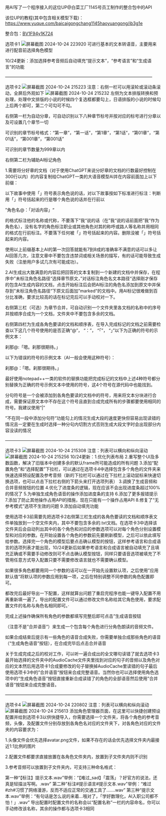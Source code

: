 用AI写了一个程序接入的这位UP@白菜工厂1145号员工制作的整合包中的API 

该位UP的教程(其中包含相关模型下载)：
https://www.yuque.com/baicaigongchang1145haoyuangong/ib3g1e

整合包：[BV1F94y1K724 ](https://www.bilibili.com/video/BV1F94y1K724/)

选项卡1
![屏幕截图 2024-10-24 223920](https://github.com/user-attachments/assets/f19210fb-5c3c-4848-a4a7-630d64f7cfd0)
可进行基本的文本转语音，主要用来进行配音前选择角色模型

10/24更新：添加选择参考音频后自动填充“提示文本”，“参考语言”和“生成语言”的功能

——————————————————————————————————

选项卡2
![屏幕截图 2024-10-24 215223](https://github.com/user-attachments/assets/e7fa4e57-c107-4daa-8f8a-5b9707713aaa)
注意：右侧一栏可以用滚轮或滚动条滚动，全屏后外观如下
![屏幕截图 2024-10-24 215232](https://github.com/user-attachments/assets/5a0e3e7b-91e3-4deb-ac05-95671096db92)
左侧为文本排版转换和预处理，处理中文排版的小说的时候四个复选框都要勾上，日语排版的小说的时候勾上后两个即可，第二个可勾可不勾。



右侧第一栏为自动分章，可自动识别以下八种章节标号并按对应的标号进行分章以及可设置几个章节一切

可识别的章节标号格式：“第一章”，“第一话”，“第1章”，“第1话”，“第01章”，“第01话”，“第001章”，“第001话”

可识别的章节数量为999章以内



右侧第二栏为辅助AI标记角色

1.需要将分好章的文档（对于使用ChatGPT来说分好章的文档的行数最好控制在300行以内）的内容复制给ChatGPT一类的大语音模型AI并在内容前面加上以下前缀：

以下故事中使用「」符号表示角色说的话，对以下故事按如下标准进行标注：判断用「」符号括起来的行是哪个角色说的话并在行前以

”角色名@：「对话内容」“

的格式标注他的名称或代称，不要落下”我“说的话（在”我“说的话前面把”我“作为角色名），没有名字的角色标注职业或其他角色对其的称呼或路人等名称并用相同的格式在行前标注。不要落下任何被「」符号括起来的内容。删除没被「」符号括起来的内容。

使用以上前缀基本上AI的第一次回答就能有7到8成的准确率不满意的话可以多让AI回答几次，注意文章中不要包含违禁词或相关场景的描写，有的话可能导致生成失败（注册用户多试几次有可能成功）。

2.AI生成出大致满意的内容后把回答的文本复制到一个新建的文档中并保存，在程序中”未标注角色名路径“选择章节原文，”对话标注角色名文本路径“选择刚才保存的包含AI生成内容的文档，点击开始标注后会把AI标注的角色名添加到原文中并保存到”未标注角色名路径“下原文后面加”marked“的文档中。用AI标记很难做到百分比准确，要求比较高的话在标记完后可以手动校对一下。



右侧第三栏（可选）为章节合并，可自动识别一个文件夹里各文档的名称中的序号并按顺序合成为一个文档，文件夹中不要包含多余的文档。



右侧第四栏为生成各角色要读的文档和顺序表，在导入完成标记的文档之前需要检查以下这几个符号使用的是否正确“@”， “：”， “「”， “」”以下为正确的符号的示例文本：

刹那@:「嗯。刹那很期待。」

以下为错误的符号的示例文本（AI一般会使用这种符号）：

刹那@：「嗯。刹那很期待。」

最好使用notepad++一类的软件的替换功能把完成标记的文档中上述4种符号都分别替换为正确的符号示例文本中使用的符号，这4个符号在源代码中也能找到。

分句符号是一个会被添加到各角色要读的文档中的符号，用来将文本分块进行合成，需要保证原文本中不存在这个符号且直到合成完成所有的步骤都要使用相同的符号。我建议使用“|”

”不在同一段中添加分句符“功能勾上的情况生成大段的速度更快但容易出现读错的情况且一定要在生成时选择一种分句内切割方式否则生成大段文字时会出现部分内容没读的情况

——————————————————————————————————

选项卡3
![屏幕截图 2024-10-24 215308](https://github.com/user-attachments/assets/605d48a3-de1a-4b0b-8b79-3bb870544e53)
注意：列表可以横向和纵向滚动
![屏幕截图 2024-10-24 215256](https://github.com/user-attachments/assets/d2e1c975-3648-4f23-8407-465939899430)
10/24更新：1.优化列表布局 2.重写整个UI及多数函数，解决了旧版本中创建多余的默认frame所可能造成的所有问题 3.添加“配置角色”和“选择配置”下拉栏，可以通过在选项卡4中选择包含多个角色的文件夹来快速选择预设配置及参考音频（新的下拉栏可以通过在下拉栏上滚动鼠标来快速切换选项，也可以点击下拉栏右侧的下箭头来打开选项列表） 3.调换了生成音频和合并音频按钮的位置 4.优化了进度条的逻辑，现在应该不会出现进度条超过100%的情况了 5.为单独生成角色语音的操作添加进度条的支持 6.添加了更多报错提示 7.添加了防止其他操作占用API的措施，现在只能有一个操作占用API 8.修复了“无参考模式”选项不生效的问题 9.添加自动填充功能

使用选项卡3前需要先把选项卡2右侧第三栏生成的各角色要读的文档和顺序表文件单独放到一个空文件夹内，其中不要包含多余的.txt文档。在选项卡3中选择该文件夹后会自动列出其中的各个角色和对应的参数选项可以对每个角色分别设置模型和对应的参数。在开始设置各个角色的参数前先要刷新模型，之后可以依此填写给参数。选择完一个角色的模型后要点击确认模型的按钮，这样参考语言和合成语言的选项列表才能出现，10/24更新后如果参考语言和合成语言被自动填充了且填充正确或不需要手动修改则可不点击确认模型按钮，同样只要语音选项被填充了不管用任意方式导入配置只要不需要修改语言就也不需要确认模型。

如果很多角色都要用同一个参数的话可以在一开始先设置默认项，之后使用”应用默认值“将默认项的参数应用到每一项，之后在特别调整不同参数的角色配置即可。

都改完后最好导出一下配置，这样就算出问题了重启完程序也能一键导入配置不用再重新填一遍了。导出的配置文件可以通过修改文件名称给其它角色使用，要求配置文件的名称与角色名相同即可。·	

完成上述操作确保所有角色的参数都填写完整后即可点击”生成语音按钮

（注意不是”合并语音“）来生成一个包含每个角色进行分角色朗读的音频文件。

如果合成结束后提示有一些角色的语音合成失败，你需要单独合成那些角色的语音（“生成角色语音”按钮），在合成完毕后点击合并语音

关于生成完成之后的校对工作，可以听一遍合成出的全文哪句读错了就去选项卡3最开始选择的文件夹中的AudioCache文件夹里找到对应的句子的音频以及角色对应的文本然后用选项卡1合成要修改的句子替换掉AudioCache里读错的句子最后使用选项卡3中的”合并语音“按钮来合成完整语音。当然你也可以选择使用角色选项中的“生成角色语音”按钮直接重新合成读错了的角色的全部语音然后使用”合并语音“按钮来合成完整语音。

——————————————————————————————————

选项卡4
![屏幕截图 2024-10-24 220802](https://github.com/user-attachments/assets/620f2d87-32e9-4461-b2af-7ae085cd231f)
注意：列表可以横向和纵向滚动
![屏幕截图 2024-10-24 215613](https://github.com/user-attachments/assets/350acf5a-e630-4f95-96b1-9d8e8ccaff13)
添加角色管理器页面，在这里可以快捷创建预设配置并给到选项卡3以供快捷导入，你需要选择一个文件夹，将各个角色的参考音频，头像，及配置文件分别存放到各角色名对应的文件夹下，对各角色对应的文件夹的内容要求为：

1.头像文件会优先选择avatar.png文件，如果不存在的话会优先选择文件夹内最接近1:1比例的图片

2.配置文件都要求直接放置在各角色文件夹内，放置到子文件夹内则不识别

3.参考音频可以放置到子文件夹内，可支持三种命名格式：

第一种“【标注】提示文本.wav”举例：“【难过_sad】「震荡」？好官方的说法，还真是轻描淡写啊。.wav”
第二种"标注#提示语言#提示文本.wav"举例：“难过#zh#习惯了网络漫游，反而不适应正常的交通工具了…….wav”
第三种“提示文本.wav”举例：“有句话是怎么说的来着…哦对了，「学好数理化，AI入职公司都不怕！」.wav”
 导出配置时配置文件的名称会以“配置名称”一栏的内容命名，你可以手动修改该名称，其余的操作都与选项卡3相同
